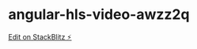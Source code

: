 # angular-hls-video-awzz2q

[Edit on StackBlitz ⚡️](https://stackblitz.com/edit/angular-hls-video-awzz2q)